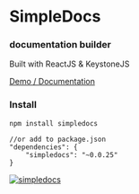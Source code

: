 # SimpleDocs
### documentation builder

Built with ReactJS & KeystoneJS

[Demo / Documentation](https://simpledocs.inquisive.com)

### Install

```
npm install simpledocs

//or add to package.json
"dependencies": {
	"simpledocs": "~0.0.25"
}
```

[![simpledocs](https://res.cloudinary.com/snowpi/image/upload/v1422889925/About_-_Google_Chrome_014_hqff7l.png)](https://simpledocs.inquisive.com/)
